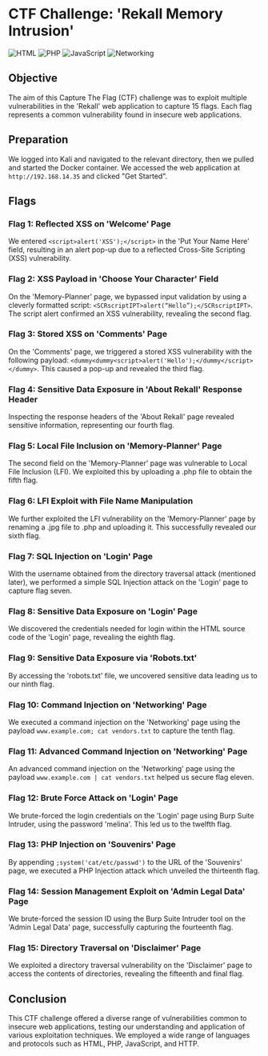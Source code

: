 # CTF Challenge: 'Rekall Memory Intrusion'

![HTML](https://img.shields.io/badge/-HTML-E34F26?style=for-the-badge&logo=HTML5&logoColor=white)
![PHP](https://img.shields.io/badge/-PHP-777BB4?style=for-the-badge&logo=php&logoColor=white)
![JavaScript](https://img.shields.io/badge/-JavaScript-F7DF1E?style=for-the-badge&logo=javascript&logoColor=black)
![Networking](https://img.shields.io/badge/-Networking-5896AB?style=for-the-badge&logo=cisco&logoColor=white)

## Objective

The aim of this Capture The Flag (CTF) challenge was to exploit multiple vulnerabilities in the 'Rekall' web application to capture 15 flags. Each flag represents a common vulnerability found in insecure web applications.

## Preparation

We logged into Kali and navigated to the relevant directory, then we pulled and started the Docker container. We accessed the web application at `http://192.168.14.35` and clicked "Get Started".

## Flags

### Flag 1: Reflected XSS on 'Welcome' Page

We entered `<script>alert('XSS');</script>` in the 'Put Your Name Here' field, resulting in an alert pop-up due to a reflected Cross-Site Scripting (XSS) vulnerability.

### Flag 2: XSS Payload in 'Choose Your Character' Field

On the 'Memory-Planner' page, we bypassed input validation by using a cleverly formatted script: `<SCRscriptIPT>alert(“Hello”);</SCRscriptIPT>`. The script alert confirmed an XSS vulnerability, revealing the second flag.

### Flag 3: Stored XSS on 'Comments' Page

On the 'Comments' page, we triggered a stored XSS vulnerability with the following payload: `<dummy<dummy<script>alert('Hello');</dummy</script></dummy>`. This caused a pop-up and revealed the third flag.

### Flag 4: Sensitive Data Exposure in 'About Rekall' Response Header

Inspecting the response headers of the 'About Rekall' page revealed sensitive information, representing our fourth flag.

### Flag 5: Local File Inclusion on 'Memory-Planner' Page

The second field on the 'Memory-Planner' page was vulnerable to Local File Inclusion (LFI). We exploited this by uploading a .php file to obtain the fifth flag.

### Flag 6: LFI Exploit with File Name Manipulation

We further exploited the LFI vulnerability on the 'Memory-Planner' page by renaming a .jpg file to .php and uploading it. This successfully revealed our sixth flag.

### Flag 7: SQL Injection on 'Login' Page

With the username obtained from the directory traversal attack (mentioned later), we performed a simple SQL Injection attack on the 'Login' page to capture flag seven.

### Flag 8: Sensitive Data Exposure on 'Login' Page

We discovered the credentials needed for login within the HTML source code of the 'Login' page, revealing the eighth flag.

### Flag 9: Sensitive Data Exposure via 'Robots.txt'

By accessing the 'robots.txt' file, we uncovered sensitive data leading us to our ninth flag.

### Flag 10: Command Injection on 'Networking' Page

We executed a command injection on the 'Networking' page using the payload `www.example.com; cat vendors.txt` to capture the tenth flag.

### Flag 11: Advanced Command Injection on 'Networking' Page

An advanced command injection on the 'Networking' page using the payload `www.example.com | cat vendors.txt` helped us secure flag eleven.

### Flag 12: Brute Force Attack on 'Login' Page

We brute-forced the login credentials on the 'Login' page using Burp Suite Intruder, using the password 'melina'. This led us to the twelfth flag.

### Flag 13: PHP Injection on 'Souvenirs' Page

By appending `;system('cat/etc/passwd')` to the URL of the 'Souvenirs' page, we executed a PHP Injection attack which unveiled the thirteenth flag.

### Flag 14: Session Management Exploit on 'Admin Legal Data' Page

We brute-forced the session ID using the Burp Suite Intruder tool on the 'Admin Legal Data' page, successfully capturing the fourteenth flag.

### Flag 15: Directory Traversal on 'Disclaimer' Page

We exploited a directory traversal vulnerability on the 'Disclaimer' page to access the contents of directories, revealing the fifteenth and final flag.

## Conclusion

This CTF challenge offered a diverse range of vulnerabilities common to insecure web applications, testing our understanding and application of various exploitation techniques. We employed a wide range of languages and protocols such as HTML, PHP, JavaScript, and HTTP.
